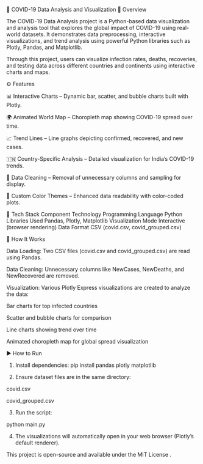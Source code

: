 🦠 COVID-19 Data Analysis and Visualization
📖 Overview

The COVID-19 Data Analysis project is a Python-based data visualization and analysis tool that explores the global impact of COVID-19 using real-world datasets.
It demonstrates data preprocessing, interactive visualizations, and trend analysis using powerful Python libraries such as Plotly, Pandas, and Matplotlib.

Through this project, users can visualize infection rates, deaths, recoveries, and testing data across different countries and continents using interactive charts and maps.

⚙️ Features

📊 Interactive Charts – Dynamic bar, scatter, and bubble charts built with Plotly.

🌍 Animated World Map – Choropleth map showing COVID-19 spread over time.

📈 Trend Lines – Line graphs depicting confirmed, recovered, and new cases.

🇮🇳 Country-Specific Analysis – Detailed visualization for India’s COVID-19 trends.

🧮 Data Cleaning – Removal of unnecessary columns and sampling for display.

🎨 Custom Color Themes – Enhanced data readability with color-coded plots.

🧰 Tech Stack
Component	Technology
Programming Language	Python
Libraries Used	Pandas, Plotly, Matplotlib
Visualization Mode	Interactive (browser rendering)
Data Format	CSV (covid.csv, covid_grouped.csv)

🧩 How It Works

Data Loading:
Two CSV files (covid.csv and covid_grouped.csv) are read using Pandas.

Data Cleaning:
Unnecessary columns like NewCases, NewDeaths, and NewRecovered are removed.

Visualization:
Various Plotly Express visualizations are created to analyze the data:

Bar charts for top infected countries

Scatter and bubble charts for comparison

Line charts showing trend over time

Animated choropleth map for global spread visualization


▶️ How to Run

1. Install dependencies:
pip install pandas plotly matplotlib

2. Ensure dataset files are in the same directory:

covid.csv

covid_grouped.csv

3. Run the script:

python main.py

4. The visualizations will automatically open in your web browser (Plotly’s default renderer).

This project is open-source and available under the MIT License
.
